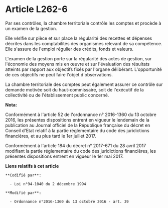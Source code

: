 # Article L262-6

Par ses contrôles, la chambre territoriale contrôle les comptes et procède à un examen de la gestion. 

Elle vérifie sur pièce et sur place la régularité des recettes et dépenses décrites dans les comptabilités des organismes
relevant de sa compétence. Elle s'assure de l'emploi régulier des crédits, fonds et valeurs. 

L'examen de la gestion porte sur la régularité des actes de gestion, sur l'économie des moyens mis en œuvre et sur
l'évaluation des résultats atteints par rapport aux objectifs fixés par l'organe délibérant. L'opportunité de ces objectifs
ne peut faire l'objet d'observations. 

La chambre territoriale des comptes peut également assurer ce contrôle sur demande motivée soit du haut-commissaire, soit de
l'exécutif de la collectivité ou de l'établissement public concerné.

**Nota:**

Conformément à l'article 52 de l'ordonnance n° 2016-1360 du 13 octobre 2016, les présentes dispositions entrent en vigueur le
lendemain de la publication au Journal officiel de la République française du décret en Conseil d'Etat relatif à la partie
réglementaire du code des juridictions financières, et au plus tard le 1er juillet 2017.

Conformément à l'article 184 du décret n° 2017-671 du 28 avril 2017 modifiant la partie réglementaire du code des
juridictions financières, les présentes dispositions entrent en vigueur le 1er mai 2017.

**Liens relatifs à cet article**

	**Codifié par**:

	  - Loi n°94-1040 du 2 décembre 1994

	**Modifié par**:

	  - Ordonnance n°2016-1360 du 13 octobre 2016 - art. 39

